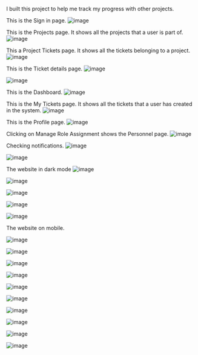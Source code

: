 I built this project to help me track my progress with other projects.

This is the Sign in page.
![image](https://github.com/user-attachments/assets/4ec325fb-83d0-4206-926b-59bc8fe524ac)

This is the Projects page. It shows all the projects that a user is part of.
![image](https://github.com/user-attachments/assets/8612e12e-6c44-43e6-8e34-f5457a73617e)

This a Project Tickets page. It shows all the tickets belonging to a project.
![image](https://github.com/user-attachments/assets/80448a19-bc9f-4181-b891-f67d15e818d9)

This is the Ticket details page.
![image](https://github.com/user-attachments/assets/3a035220-1d0d-42ef-a3aa-7b537bc924a1)

![image](https://github.com/user-attachments/assets/12ad7aec-bdc2-45ac-9954-dadc6354c14a)

This is the Dashboard.
![image](https://github.com/user-attachments/assets/76fa7841-b3d0-4884-899f-f09139c16ae8)

This is the My Tickets page. It shows all the tickets that a user has created in the system.
![image](https://github.com/user-attachments/assets/5da303b9-4a8a-4fe8-8909-67782e0a43c6)

This is the Profile page.
![image](https://github.com/user-attachments/assets/36ab669a-428c-4e31-ac69-499117cf1e7e)

Clicking on Manage Role Assignment shows the Personnel page.
![image](https://github.com/user-attachments/assets/ba520f0b-987d-4633-bc21-a10ade2d66e6)

Checking notifications.
![image](https://github.com/user-attachments/assets/47034ca9-810f-435c-bd8e-10cf2ab32eb0)

![image](https://github.com/user-attachments/assets/aa2e4d16-2332-495b-bdcb-defe660c5f60)

The website in dark mode
![image](https://github.com/user-attachments/assets/a1f66931-acca-4240-8b9d-26bfdbb3407c)

![image](https://github.com/user-attachments/assets/deae3085-0aef-47d2-b83e-609a697e0560)

![image](https://github.com/user-attachments/assets/cbddb097-3f8c-4539-947f-cc38050b3bc1)

![image](https://github.com/user-attachments/assets/7a15b70a-3dad-402d-a344-029b41d29bfb)

![image](https://github.com/user-attachments/assets/e388e684-82f9-4c2a-9b45-76cd4cb78502)


The website on mobile.

![image](https://github.com/user-attachments/assets/25275bcd-38d0-4d5d-9627-d8d7235b73ca)

![image](https://github.com/user-attachments/assets/890a5d8a-b4f9-4ab2-afc4-3e619a77401f)

![image](https://github.com/user-attachments/assets/e07b3b3f-e93d-4b82-b012-2c2fff0102ef)

![image](https://github.com/user-attachments/assets/25f286f6-d265-4fe1-b446-d8511d6e813f)

![image](https://github.com/user-attachments/assets/b4798bc3-00bf-47f9-9357-2441b8d59a7e)

![image](https://github.com/user-attachments/assets/fa81b6ae-fed0-4de8-8074-af24068fed24)

![image](https://github.com/user-attachments/assets/ade2b75e-4872-4858-849b-e62adfd44ae4)

![image](https://github.com/user-attachments/assets/dc81e00a-5cb6-432b-abfa-26e3e94b7a68)

![image](https://github.com/user-attachments/assets/7de03843-104b-46d4-abb4-ee3693ff0606)

![image](https://github.com/user-attachments/assets/37821cd0-d71f-4e89-8359-d1083b9aed4f)
